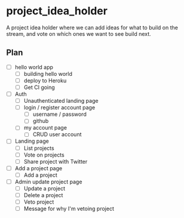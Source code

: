 # project_idea_holder

A project idea holder where we can add ideas for what to build on the stream, and vote on which ones we want to see build next.

## Plan

- [ ] hello world app
  - [ ] building hello world
  - [ ] deploy to Heroku
  - [ ] Get CI going
- [ ] Auth
  - [ ] Unauthenticated landing page
  - [ ] login / register account page
    - [ ] username / password
    - [ ] github
  - [ ] my account page
    - [ ] CRUD user account
- [ ] Landing page
  - [ ] List projects
  - [ ] Vote on projects
  - [ ] Share project with Twitter
- [ ] Add a project page
  - [ ] Add a project
- [ ] Admin update project page
  - [ ] Update a project
  - [ ] Delete a project
  - [ ] Veto project
  - [ ] Message for why I'm vetoing project
